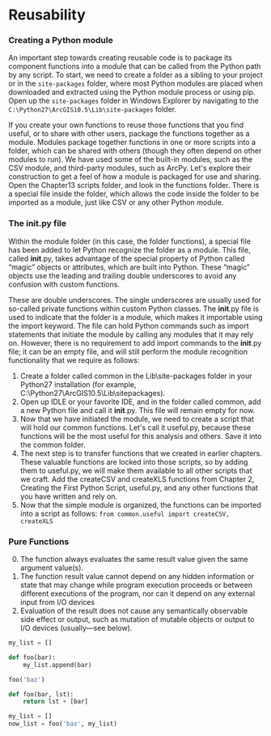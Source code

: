 # Reusability

### Creating a Python module
An important step towards creating reusable code is to package its component functions
into a module that can be called from the Python path by any script. To start, we need to
create a folder as a sibling to your project or in the `site-packages` folder, where most Python modules are placed when
downloaded and extracted using the Python module process or using pip. Open up the
`site-packages` folder in Windows Explorer by navigating to the
`C:\Python27\ArcGIS10.5\Lib\site-packages` folder.

If you create your own functions to reuse those functions that you find useful, or to share
with other users, package the functions together as a module. Modules package together
functions in one or more scripts into a folder, which can be shared with others (though they
often depend on other modules to run). We have used some of the built-in modules, such as
the CSV module, and third-party modules, such as ArcPy. Let's explore their construction
to get a feel of how a module is packaged for use and sharing. Open the Chapter13 scripts
folder, and look in the functions folder. There is a special file inside the folder, which
allows the code inside the folder to be imported as a module, just like CSV or any other
Python module.

### The __init__.py file
Within the module folder (in this case, the folder functions), a special file has been added
to let Python recognize the folder as a module. This file, called __init__.py, takes
advantage of the special property of Python called “magic” objects or attributes, which are
built into Python. These “magic” objects use the leading and trailing double underscores to
avoid any confusion with custom functions.

These are double underscores. The single underscores are usually used for
so-called private functions within custom Python classes.
The __init__.py file is used to indicate that the folder is a module, which makes it
importable using the import keyword. The file can hold Python commands such as import
statements that initiate the module by calling any modules that it may rely on. However,
there is no requirement to add import commands to the __init__.py file; it can be an
empty file, and will still perform the module recognition functionality that we require as
follows:
1. Create a folder called common in the Lib\site-packages folder in your
Python27 installation (for example, C:\Python27\ArcGIS10.5\Lib\sitepackages).
1. Open up IDLE or your favorite IDE, and in the folder called common, add a new
Python file and call it __init__.py. This file will remain empty for now.
1. Now that we have initiated the module, we need to create a script that will hold
our common functions. Let's call it useful.py, because these functions will be
the most useful for this analysis and others. Save it into the common folder.
1. The next step is to transfer functions that we created in earlier chapters. These
valuable functions are locked into those scripts, so by adding them to
useful.py, we will make them available to all other scripts that we craft. Add
the createCSV and createXLS functions from Chapter 2, Creating the First
Python Script, useful.py, and any other functions that you have written and rely
on.
1. Now that the simple module is organized, the functions can be imported into a
script as follows:
 `from common.useful import createCSV, createXLS`
 
### Pure Functions
 
0. The function always evaluates the same result value given the same argument value(s). 
0. The function result value cannot depend on any hidden information or state that may change while program execution proceeds or between different executions of the program, nor can it depend on any external input from I/O devices
0. Evaluation of the result does not cause any semantically observable side effect or output, such as mutation of mutable objects or output to I/O devices (usually—see below).
 
```py
my_list = []

def foo(bar):
    my_list.append(bar)

foo('baz')
```

```py
def foo(bar, lst):
    return lst + [bar]

my_list = []
now_list = foo('baz', my_list)
```
